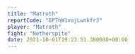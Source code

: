 ```yaml
---
title: "Matroth"
reportCode: "6P7hW1vajLwnkfrJ"
player: "Matroth"
fight: "Netherspite"
date: 2021-10-01T19:23:51.380000+00:00
---
```

